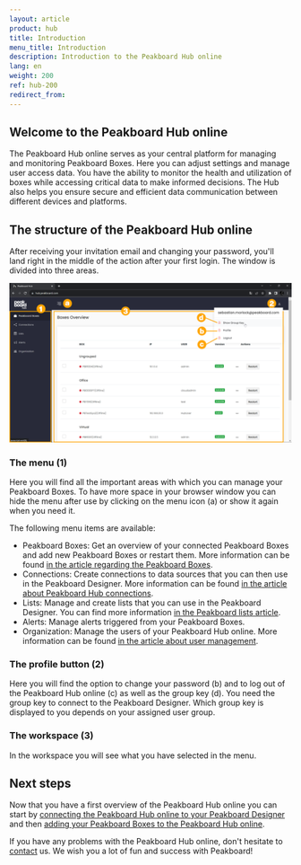 ```yaml
---
layout: article
product: hub
title: Introduction
menu_title: Introduction
description: Introduction to the Peakboard Hub online
lang: en
weight: 200
ref: hub-200
redirect_from:
---
```


## Welcome to the Peakboard Hub online

The Peakboard Hub online serves as your central platform for managing and monitoring Peakboard Boxes. Here you can adjust settings and manage user access data. You have the ability to monitor the health and utilization of boxes while accessing critical data to make informed decisions. The Hub also helps you ensure secure and efficient data communication between different devices and platforms.

## The structure of the Peakboard Hub online

After receiving your invitation email and changing your password, you'll land right in the middle of the action after your first login.
The window is divided into three areas.

![Peakboard Hub](/assets/images/hub/en_hub-online_get-started-01.png)

### The menu (1)

Here you will find all the important areas with which you can manage your Peakboard Boxes.
To have more space in your browser window you can hide the menu after use by clicking on the menu icon (a) or show it again when you need it.

The following menu items are available:

* Peakboard Boxes: Get an overview of your connected Peakboard Boxes and add new Peakboard Boxes or restart them. More information can be found [in the article regarding the Peakboard Boxes](/hub/Peakboard_Hub_online/en-hub-online_boxmanagement.html).
* Connections: Create connections to data sources that you can then use in the Peakboard Designer. More information can be found [in the article about Peakboard Hub connections](/hub/en-hub_sharedconnections.html).
* Lists: Manage and create lists that you can use in the Peakboard Designer. You can find more information [in the Peakboard lists article](/hub/en-hub_variableslist.html).
* Alerts: Manage alerts triggered from your Peakboard Boxes.
* Organization: Manage the users of your Peakboard Hub online. More information can be found [in the article about user management](/hub/en-hub_usermanagement.html).

### The profile button (2)

Here you will find the option to change your password (b) and to log out of the Peakboard Hub online (c) as well as the group key (d). You need the group key to connect to the Peakboard Designer. Which group key is displayed to you depends on your assigned user group.

### The workspace (3)

In the workspace you will see what you have selected in the menu.

## Next steps

Now that you have a first overview of the Peakboard Hub online you can start by [connecting the Peakboard Hub online to your Peakboard Designer](/hub/en-hub_connectpbdesigner.html) and then [adding your Peakboard Boxes to the Peakboard Hub online](/hub/Peakboard_Hub_online/en-hub-online_boxmanagement.html).

If you have any problems with the Peakboard Hub online, don't hesitate to [contact](mailto:support@peakboard.com) us. We wish you a lot of fun and success with Peakboard!
